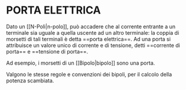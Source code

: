 # PORTA ELETTRICA
Dato un [[N-Poli|n-polo]], può accadere che al corrente entrante a un terminale sia uguale a quella uscente ad un altro terminale: la coppia di morsetti di tali terminali è detta ==porta elettrica==.
Ad una porta si attribuisce un valore unico di corrente e di tensione, detti ==corrente di porta== e ==tensione di porta==.

Ad esempio, i morsetti di un [[Bipolo|bipolo]] sono una porta.

Valgono le stesse regole e convenzioni dei bipoli, per il calcolo della potenza scambiata.